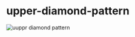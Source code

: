 # upper-diamond-pattern
![uuppr diamond pattern](https://github.com/mudirajesh/upper-diamond-pattern/assets/59320957/afd3d336-220b-425b-afaa-f76abb81345a)
